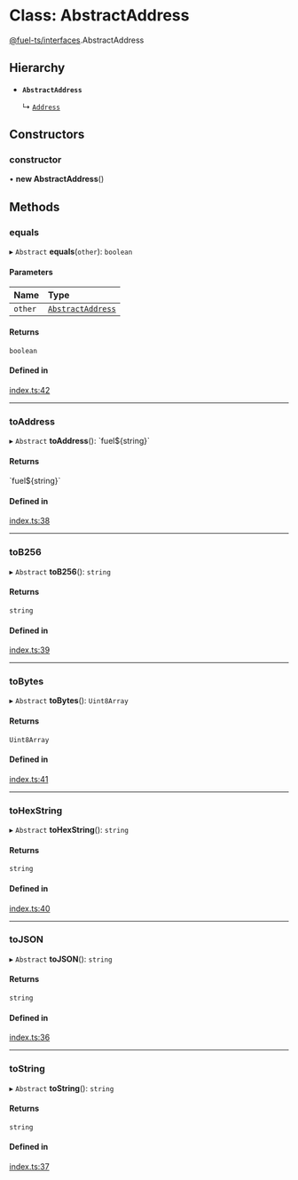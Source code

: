 # Class: AbstractAddress

[@fuel-ts/interfaces](/api/Interfaces/index.md).AbstractAddress

## Hierarchy

- **`AbstractAddress`**

  ↳ [`Address`](/api/Address/Address.md)

## Constructors

### constructor

• **new AbstractAddress**()

## Methods

### equals

▸ `Abstract` **equals**(`other`): `boolean`

#### Parameters

| Name | Type |
| :------ | :------ |
| `other` | [`AbstractAddress`](/api/Interfaces/AbstractAddress.md) |

#### Returns

`boolean`

#### Defined in

[index.ts:42](https://github.com/FuelLabs/fuels-ts/blob/4202311c/packag/api/src/index.ts#L42)

___

### toAddress

▸ `Abstract` **toAddress**(): \`fuel${string}\`

#### Returns

\`fuel${string}\`

#### Defined in

[index.ts:38](https://github.com/FuelLabs/fuels-ts/blob/4202311c/packag/api/src/index.ts#L38)

___

### toB256

▸ `Abstract` **toB256**(): `string`

#### Returns

`string`

#### Defined in

[index.ts:39](https://github.com/FuelLabs/fuels-ts/blob/4202311c/packag/api/src/index.ts#L39)

___

### toBytes

▸ `Abstract` **toBytes**(): `Uint8Array`

#### Returns

`Uint8Array`

#### Defined in

[index.ts:41](https://github.com/FuelLabs/fuels-ts/blob/4202311c/packag/api/src/index.ts#L41)

___

### toHexString

▸ `Abstract` **toHexString**(): `string`

#### Returns

`string`

#### Defined in

[index.ts:40](https://github.com/FuelLabs/fuels-ts/blob/4202311c/packag/api/src/index.ts#L40)

___

### toJSON

▸ `Abstract` **toJSON**(): `string`

#### Returns

`string`

#### Defined in

[index.ts:36](https://github.com/FuelLabs/fuels-ts/blob/4202311c/packag/api/src/index.ts#L36)

___

### toString

▸ `Abstract` **toString**(): `string`

#### Returns

`string`

#### Defined in

[index.ts:37](https://github.com/FuelLabs/fuels-ts/blob/4202311c/packag/api/src/index.ts#L37)
